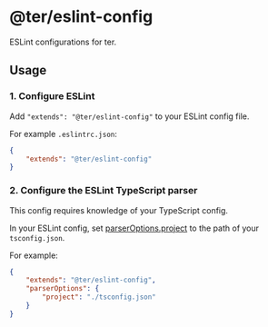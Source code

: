 # @ter/eslint-config

ESLint configurations for ter.

## Usage
### 1. Configure ESLint

Add `"extends": "@ter/eslint-config"` to your ESLint config file.

For example `.eslintrc.json`:
```json
{
    "extends": "@ter/eslint-config"
}
```

### 2. Configure the ESLint TypeScript parser

This config requires knowledge of your TypeScript config.

In your ESLint config, set [parserOptions.project] to the path of your `tsconfig.json`.

For example:
```json
{
    "extends": "@ter/eslint-config",
    "parserOptions": {
        "project": "./tsconfig.json"
    }
}
```

[parserOptions.project]: https://github.com/typescript-eslint/typescript-eslint/tree/master/packages/parser#parseroptionsproject
